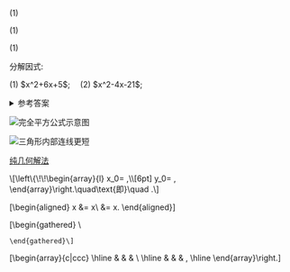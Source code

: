 <p>
</p>
<p>
</p>
<p>
</p>

<myexample>
    <p>
    </p>
</myexample>

<mysolution>
    <p>(1) 
    </p>
</mysolution>

<myproof>
    <p>(1) 
    </p>
</myproof>

<myremark>
    <p>(1) 
    </p>
</myremark>

<myexercise>
    <p>分解因式:
    </p>
    <p>(1) $x^2+6x+5$;&emsp;
    (2) $x^2-4x-21$;
    </p>
</myexercise>

<details><summary>参考答案</summary>
    <p>(1) $(x+2)(x+3)$;&emsp; (2) $(x+3)(x-7)$;
    </p>
</details>

![完全平方公式示意图](/figs/2022/2022-08/2022-0809-1940.svg)

<img alt="三角形内部连线更短" src="/figs/2022/2022-08/2022-0809-2040.svg"></img>

<a href="../../ms-geometry/quadrilateral/#三角形向外作两个正方形-中点连线为垂线">纯几何解法</a>

<p>\[\left\{\!\!\begin{array}{l}
        x_0= ,\\[6pt]
        y_0= ,
    \end{array}\right.\quad\text{即}\quad .\]</p>

\[\begin{aligned}
        x
        &= x\\
        &= x.
    \end{aligned}\]

\[\begin{gathered}
        \\
        
    \end{gathered}\]

\[\begin{array}{c|ccc}
    \hline
    & & & \\
    \hline
    & & & ,
    \hline
    \end{array}\right.\]
